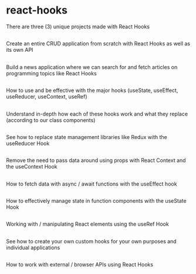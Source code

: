 # react-hooks
There are three (3) unique projects made with React Hooks      
##
Create an entire CRUD application from scratch with React Hooks as well as its own API      

##
Build a news application where we can search for and fetch articles on programming topics like React Hooks

##
How to use and be effective with the major hooks (useState, useEffect, useReducer, useContext, useRef)      

##
Understand in-depth how each of these hooks work and what they replace (according to our class components)      

##
See how to replace state management libraries like Redux with the useReducer Hook      

##
Remove the need to pass data around using props with React Context and the useContext Hook      

##
How to fetch data with async / await functions with the useEffect hook      

##
How to effectively manage state in function components with the useState Hook      

##
Working with / manipulating React elements using the useRef Hook      

##
See how to create your own custom hooks for your own purposes and individual applications      

##
How to work with external / browser APIs using React Hooks      
